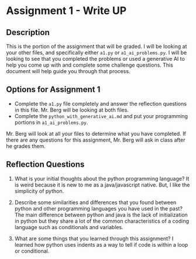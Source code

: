 # Assignment 1 - Write UP

## Description
This is the portion of the assignment that will be graded.  I will be looking at your other files, and specifically either `a1.py` or `a1_ai_problems.py`.  I will be looking to see that you completed the problems or used a generative AI to help you come up with and complete some challenge questions.  This document will help guide you through that process.

## Options for Assignment 1
- Complete the `a1.py` file completely and answer the reflection questions in this file.  Mr. Berg will be looking at both files.
- Complete the `python_with_generative_ai.md` and put your programming portions in `a1_ai_problems.py`.

Mr. Berg will look at all your files to determine what you have completed.  If there are any questions for this assignment, Mr. Berg will ask in class after he grades them.


## Reflection Questions

1. What is your initial thoughts about the python programming language?
It is weird because it is new to me as a java/javascript native. But, I like the simplicity of python.


2. Describe some similarities and differences that you found between python and other programming languages you have used in the past?
The main difference between python and java is the lack of initialization in python but they share a lot of the common characteristics of a coding language such as conditionals and variables.


3. What are some things that you learned through this assignment?
I learned how python uses indents as a way to tell if code is within a loop or conditional.